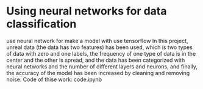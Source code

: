 # Using neural networks for data classification
use neural network for make a model with use tensorflow
In this project, unreal data (the data has two features) has been used, which is two types of data with zero and one labels, the frequency of one type of data is in the center and the other is spread, and the data has been categorized with neural networks and the number of different layers and neurons, and finally, the accuracy of the model has been increased by cleaning and removing noise.
Code of thise work: code.ipynb
